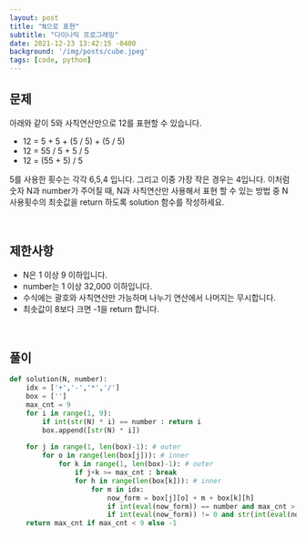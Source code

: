 ```yaml
---
layout: post
title: "N으로 표현"
subtitle: "다이나믹 프로그래밍"
date: 2021-12-23 13:42:15 -0400
background: '/img/posts/cube.jpeg'
tags: [code, python]
---
```

## 문제
아래와 같이 5와 사칙연산만으로 12를 표현할 수 있습니다.

* 12 = 5 + 5 + (5 / 5) + (5 / 5)
* 12 = 55 / 5 + 5 / 5
* 12 = (55 + 5) / 5

5를 사용한 횟수는 각각 6,5,4 입니다. 그리고 이중 가장 작은 경우는 4입니다.
이처럼 숫자 N과 number가 주어질 때, N과 사칙연산만 사용해서 표현 할 수 있는 방법 중 N 사용횟수의 최솟값을 return 하도록 solution 함수를 작성하세요.

<br>

## 제한사항
* N은 1 이상 9 이하입니다.
* number는 1 이상 32,000 이하입니다.
* 수식에는 괄호와 사칙연산만 가능하며 나누기 연산에서 나머지는 무시합니다.
* 최솟값이 8보다 크면 -1을 return 합니다.

<br>

## 풀이

``` python
def solution(N, number):
    idx = ['+','-','*','/']
    box = ['']
    max_cnt = 9
    for i in range(1, 9):
        if int(str(N) * i) == number : return i
        box.append([str(N) * i])
    
    for j in range(1, len(box)-1): # outer
        for o in range(len(box[j])): # inner
            for k in range(1, len(box)-1): # outer
                if j+k >= max_cnt : break
                for h in range(len(box[k])): # inner
                    for m in idx:
                        now_form = box[j][o] + m + box[k][h]
                        if int(eval(now_form)) == number and max_cnt > j+k : max_cnt = j+k
                        if int(eval(now_form)) != 0 and str(int(eval(now_form))) not in box[j+k] : box[j+k].append(str(int(eval(now_form))))
    return max_cnt if max_cnt < 9 else -1
```
